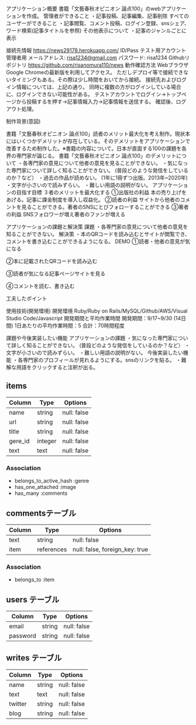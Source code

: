 アプリケーション概要
書籍「文藝春秋オピニオン 論点100」のwebアプリケーションを作成。
管理者ができること
・記事投稿、記事編集、記事削除
すべてのユーザーができること
・記事閲覧、コメント投稿、ログイン登録、snsシェア、ワード検索(記事タイトルを参照)
その他表示について
・記事のジャンルごとに表示

接続先情報
https://news29178.herokuapp.com/
ID/Pass
テスト用アカウント
管理者用
メールアドレス: risa1234@gmail.com
パスワード: risa1234
Githubリポジトリ
https://github.com/risanomura110/news
動作確認方法
WebブラウザGoogle Chromeの最新版を利用してアクセス。
ただしデプロイ等で接続できないタイミングもある。その際は少し時間をおいてから接続。
接続先およびログイン情報については、上記の通り。
同時に複数の方がログインしている場合に、ログインできない可能性がある。
テストアカウントでログイン→トップページから投稿するを押す→記事情報入力→記事情報を送信する。
確認後、ログアウト処理。

制作背景(意図)

書籍「文藝春秋オピニオン 論点100」読者のメリット最大化を考え制作。現状本にはいくつかデメリットが存在している。そのデメリットをアプリケーションで改善するため制作した。※書籍の内容について。日本が直面する100の課題を各界の専門家が論じる。
書籍「文藝春秋オピニオン 論点100」のデメリットについて
・各専門家の意見について他者の意見を見ることができない。
・気になった専門家について詳しく知ることができない。
(普段どのような発信をしているのか？など）
・過去の作品が読めない。
(1年に1冊ずつ出版。2013年~2020年)
・文字が小さいので読みずらい。
・難しい用語の説明がない。
アプリケーションの目指す目標
３者のメリットを最大化する
①出版社の利益
本の売り上げをあげる。記事に課金制度を導入し収益化。
②読者の利益
サイトから他者のコメントを見ることができる。著者のSNSにとびフォローすることができる
③著者の利益
SNSフォロワーが増え著者のファンが増える

アプリケーションの課題と解決策
課題
・各専門家の意見について他者の意見を知ることができない。
解決策
・本のQRコードを読み込むとサイトが閲覧でき、コメントを書き込むことができるようになる。
DEMO
①読者・他者の意見が気になる

②本に記載されたQRコードを読み込む

③読者が気になる記事ページサイトを見る

④コメントを読む、書き込む



工夫したポイント

使用技術(開発環境)
開発環境
Ruby/Ruby on Rails/MySQL/Github/AWS/Visual Studio Code/Javascript
開発期間と平均作業時間
開発期間：9/17~9/30 (14日間)
1日あたりの平均作業時間：5
合計：70時間程度

課題や今後実装したい機能
アプリケーションの課題
・気になった専門家について詳しく知ることができない。
(普段どのような発信をしているのか？など）
・文字が小さいので読みずらい。
・難しい用語の説明がない。
今後実装したい機能
・各専門家のプロフィールが見れるようにする。snsのリンクを貼る。
・難解な用語をクリックすると注釈が出る。


## items 
| Column    | Type      | Options                        |
| ------    | ------    | ------------------------------ |
| name      | string    | null: false                    |
| url       | string    | null: false                    |
| title     | string    | null: false                    |
| gere_id   | integer   | null: false                    |
| text      | text      | null: false                    |

### Association
- belongs_to_active_hash :genre
- has_one_attached :image
- has_many :comments


## commentsテーブル

| Column | Type       | Options                        |
| ------ | ---------- | ------------------------------ |
| text   | string     | null: false                    |
| item   | references | null: false, foreign_key: true |

### Association

- belongs_to :item

## users テーブル

| Column      | Type    | Options     |
| ------------| ------  | ----------- |
| email       | string  | null: false |
| password    | string  | null: false |

## writes テーブル

| Column      | Type    | Options     |
| ------------| ------  | ----------- |
| name        | string  | null: false |
| text        | text    | null: false |
| twitter     | string  | null: false |
| blog        | string  | null: false |